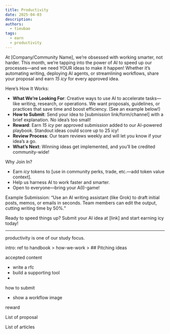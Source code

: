 ```yaml
---
title: Productivity
date: 2025-04-03
description:
authors:
  - tieubao
tags:
  - earn
  - productivity
---
```


At [Company/Community Name], we’re obsessed with working smarter, not harder. This month, we’re tapping into the power of AI to speed up our processes—and we need YOUR ideas to make it happen! Whether it’s automating writing, deploying AI agents, or streamlining workflows, share your proposal and earn _15 icy_ for every approved idea.

Here’s How It Works:

- **What We’re Looking For**: Creative ways to use AI to accelerate tasks—like writing, research, or operations. We want proposals, guidelines, or practices that save time and boost efficiency. (See an example below!)
- **How to Submit**: Send your idea to [submission link/form/channel] with a brief explanation. No idea’s too small!
- **Reward**: Earn _15 icy_ per approved submission added to our AI-powered playbook. Standout ideas could score up to 25 icy!
- **Review Process**: Our team reviews weekly and will let you know if your idea’s a go.
- **What’s Next**: Winning ideas get implemented, and you’ll be credited community-wide!

Why Join In?

- Earn _icy_ tokens to [use in community perks, trade, etc.—add token value context].
- Help us harness AI to work faster and smarter.
- Open to everyone—bring your A(I)-game!

Example Submission:
“Use an AI writing assistant (like Grok) to draft initial posts, memos, or emails in seconds. Team members can edit the output, cutting writing time by 50%.”

Ready to speed things up? Submit your AI idea at [link] and start earning icy today!

---

productivity is one of our study focus.

intro: ref to handbook > how-we-work > ## Pitching ideas

accepted content

- write a rfc
- build a supporting tool
-

how to submit

- show a workflow image

reward

List of proposal

List of articles
